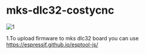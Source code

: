 # mks-dlc32-costycnc

![1](https://github.com/user-attachments/assets/fe5df514-1983-4939-b390-785559e15af2)


1.To upload firmware to mks dlc32 board you can use https://espressif.github.io/esptool-js/

